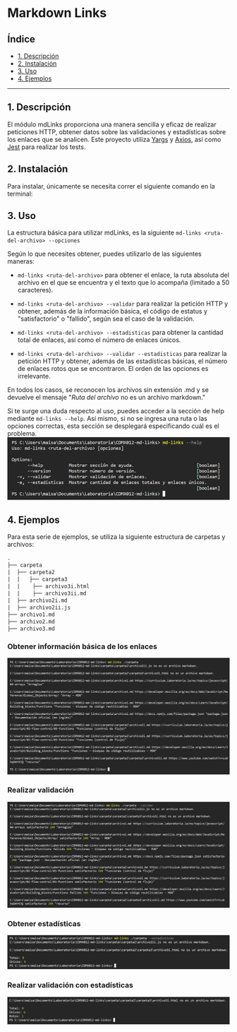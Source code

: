 # Markdown Links

## Índice

* [1. Descripción](#1-descripción)
* [2. Instalación](#2-instalación)
* [3. Uso](#3-uso)
* [4. Ejemplos](#4-ejemplos)

***

## 1. Descripción

El módulo mdLinks proporciona una manera sencilla y eficaz de realizar peticiones HTTP, obtener datos sobre las validaciones y estadísticas sobre los enlaces que se analicen. Este proyecto utiliza [Yargs](https://yargs.js.org/) y [Axios](https://axios-http.com/), así como [Jest](https://jestjs.io/) para realizar los tests.

## 2. Instalación

Para instalar, únicamente se necesita correr el siguiente comando en la terminal:



## 3. Uso
La estructura básica para utilizar mdLinks, es la siguiente
`md-links <ruta-del-archivo> --opciones`

Según lo que necesites obtener, puedes utilizarlo de las siguientes maneras: 

* `md-links <ruta-del-archivo>` para obtener el enlace, la ruta absoluta del archivo en el que se encuentra y el texto que lo acompaña (limitado a 50 caracteres).

* `md-links <ruta-del-archivo> --validar` para realizar la petición HTTP y obtener, además de la información básica, el código de estatus y "satisfactorio" o "fallido", según sea el caso de la validación.

* `md-links <ruta-del-archivo> --estadisticas` para obtener la cantidad total de enlaces, así como el número de enlaces únicos.

* `md-links <ruta-del-archivo> --validar --estadisticas` para realizar la petición HTTP y obtener, además de las estadísticas básicas, el número de enlaces rotos que se encontraron. El orden de las opciones es irrelevante.

En todos los casos, se reconocen los archivos sin extensión .md y se devuelve el mensaje "*Ruta del archivo* no es un archivo markdown." 

Si te surge una duda respecto al uso, puedes acceder a la sección de help mediante `md-links --help`. Así mismo, si no se ingresa una ruta o las opciones correctas, esta sección se desplegará especificando cuál es el problema.
![Captura de pantalla de sección help](./help.png)

## 4. Ejemplos
Para esta serie de ejemplos, se utiliza la siguiente estructura de carpetas y archivos:

```text
.
├── carpeta
|  ├── carpeta2
|  |   ├── carpeta3
|  |    ├── archivo3i.html
|  |    ├── archivo3ii.md
|  ├── archivo2i.md
|  ├── archivo2ii.js
├── archivo1.md
├── archivo2.md
├── archivo3.md 
```
### Obtener información básica de los enlaces
![Captura de pantalla de primer ejemplo](./Ejemplo1.png)

### Realizar validación
![Captura de pantalla de segundo ejemplo](./Ejemplo2.png)

### Obtener estadísticas 
![Captura de pantalla de tercer ejemplo](./Ejemplo3.png)

### Realizar validación con estadísticas
![Captura de pantalla de cuarto ejemplo](./Ejemplo4.png)
